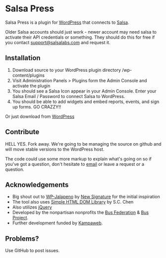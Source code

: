 Salsa Press
=============

Salsa Press is a plugin for [WordPress](http://wordpress.org) that connects to [Salsa](http://salsalabs.com).

Older Salsa accounts should just work - newer account may need salsa to activate their API credentials or something. They should do this for free if you contact [support@salsalabs.com](mailto:support@salsalabs.com) and request it.

Installation
-------

1. Download source to your WordPress plugin directory /wp-content/plugins
2. Visit Administration Panels > Plugins form the Admin Console and activate the plugin
3. You should see a Salsa Icon appear in your Admin Console. Enter your Salsa Email / Password to connect Salsa to WordPress.
4. You should be able to add widgets and embed reports, events, and sign up forms. GO CRAZZY!!

Or just download from [WordPress](http://wordpress.org/extend/plugins/salsa-press/)

Contribute
------------

HELL YES. Fork away. We're going to be managing the source on github and will move stable versions to the WordPress host.

The code could use some more markup to explain what's going on so if you've got a question, don't hesitate to [email](mailto:srduncombe@gmail.com) or leave a request or a question.

Acknowledgements
------------

* Big shout out to [WP-Jalapeno](http://www.wpjalapeno.com/) by [New Signature](http://www.newsignature.com/) for the initial inspiration
* The tool also uses [Simple HTML DOM Library](http://sourceforge.net/projects/simplehtmldom/) by S.C. Chen
* Also utilizes [jQuery](http://jquery.com/)
* Developed by the nonpartisan nonprofits the [Bus Federation](http://busfederation.com) & [Bus Project](http://busproject.org).
* Further development funded by [Kampaweb](http://www.kampaweb.ch/).

Problems?
------------

Use GitHub to post issues.
